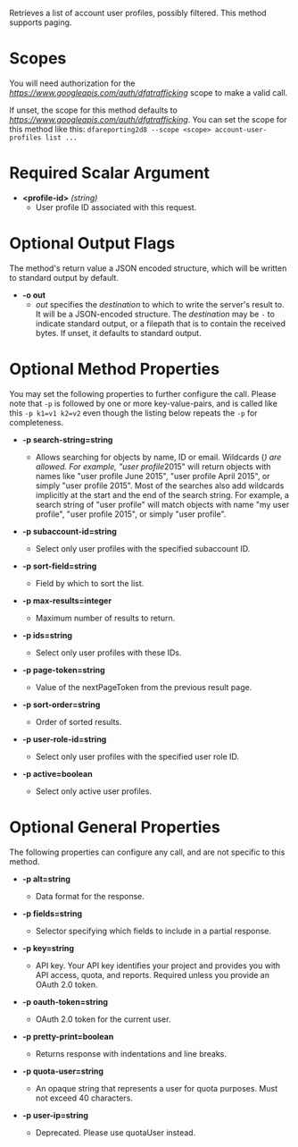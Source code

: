 Retrieves a list of account user profiles, possibly filtered. This method supports paging.
# Scopes

You will need authorization for the *https://www.googleapis.com/auth/dfatrafficking* scope to make a valid call.

If unset, the scope for this method defaults to *https://www.googleapis.com/auth/dfatrafficking*.
You can set the scope for this method like this: `dfareporting2d8 --scope <scope> account-user-profiles list ...`
# Required Scalar Argument
* **&lt;profile-id&gt;** *(string)*
    - User profile ID associated with this request.

# Optional Output Flags

The method's return value a JSON encoded structure, which will be written to standard output by default.

* **-o out**
    - *out* specifies the *destination* to which to write the server's result to.
      It will be a JSON-encoded structure.
      The *destination* may be `-` to indicate standard output, or a filepath that is to contain the received bytes.
      If unset, it defaults to standard output.
# Optional Method Properties

You may set the following properties to further configure the call. Please note that `-p` is followed by one 
or more key-value-pairs, and is called like this `-p k1=v1 k2=v2` even though the listing below repeats the
`-p` for completeness.

* **-p search-string=string**
    - Allows searching for objects by name, ID or email. Wildcards (*) are allowed. For example, &#34;user profile*2015&#34; will return objects with names like &#34;user profile June 2015&#34;, &#34;user profile April 2015&#34;, or simply &#34;user profile 2015&#34;. Most of the searches also add wildcards implicitly at the start and the end of the search string. For example, a search string of &#34;user profile&#34; will match objects with name &#34;my user profile&#34;, &#34;user profile 2015&#34;, or simply &#34;user profile&#34;.

* **-p subaccount-id=string**
    - Select only user profiles with the specified subaccount ID.

* **-p sort-field=string**
    - Field by which to sort the list.

* **-p max-results=integer**
    - Maximum number of results to return.

* **-p ids=string**
    - Select only user profiles with these IDs.

* **-p page-token=string**
    - Value of the nextPageToken from the previous result page.

* **-p sort-order=string**
    - Order of sorted results.

* **-p user-role-id=string**
    - Select only user profiles with the specified user role ID.

* **-p active=boolean**
    - Select only active user profiles.

# Optional General Properties

The following properties can configure any call, and are not specific to this method.

* **-p alt=string**
    - Data format for the response.

* **-p fields=string**
    - Selector specifying which fields to include in a partial response.

* **-p key=string**
    - API key. Your API key identifies your project and provides you with API access, quota, and reports. Required unless you provide an OAuth 2.0 token.

* **-p oauth-token=string**
    - OAuth 2.0 token for the current user.

* **-p pretty-print=boolean**
    - Returns response with indentations and line breaks.

* **-p quota-user=string**
    - An opaque string that represents a user for quota purposes. Must not exceed 40 characters.

* **-p user-ip=string**
    - Deprecated. Please use quotaUser instead.

